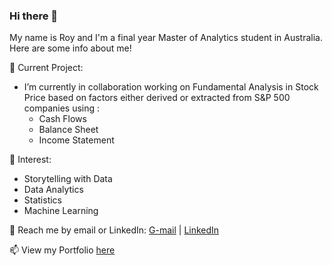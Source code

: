 ### Hi there 👋

My name is Roy and I'm a final year Master of Analytics student in Australia. Here are some info about me!

🔭 Current Project:

- I’m currently in collaboration working on Fundamental Analysis in Stock Price based on factors either derived or extracted from S&P 500 companies using :
  - Cash Flows
  - Balance Sheet
  - Income Statement

🌱 Interest:

- Storytelling with Data
- Data Analytics
- Statistics
- Machine Learning

💬 Reach me by email or LinkedIn: [G-mail](roy.971024@gmail.com) | [LinkedIn](https://www.linkedin.com/in/roywong96/)


📫 View my Portfolio [here](https://roywong96.github.io/Projects/)


